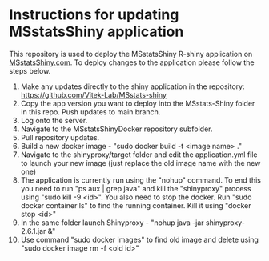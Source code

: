 
# Instructions for updating MSstatsShiny application

This repository is used to deploy the MSstatsShiny R-shiny application on 
[MSstatsShiny.com](www.MSstatsShiny.com). To deploy changes to the application 
please follow the steps below.

1. Make any updates directly to the shiny application in the repository: https://github.com/Vitek-Lab/MSstats-shiny
2. Copy the app version you want to deploy into the MSstats-Shiny folder in this repo. Push updates to main branch.
3. Log onto the server.
4. Navigate to the MSstatsShinyDocker repository subfolder.
5. Pull repository updates.
6. Build a new docker image - "sudo docker build -t \<image name\> ."
7. Navigate to the shinyproxy/target folder and edit the application.yml file to launch your new image (just replace the old image name with the new one)
8. The application is currently run using the "nohup" command. To end this you need to run "ps aux | grep java" and kill the "shinyproxy" process using "sudo kill -9 \<id\>". You also need to stop the docker. Run "sudo docker container ls" to find the running container. Kill it using "docker stop \<id\>"
9. In the same folder launch Shinyproxy - "nohup java -jar shinyproxy-2.6.1.jar &"
10. Use command "sudo docker images" to find old image and delete using "sudo docker image rm -f \<old id\>"

